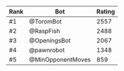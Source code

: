 Rank|Bot|Rating
---|---|---
#1|@ToromBot|2557
#2|@RaspFish|2488
#3|@OpeningsBot|2067
#4|@pawnrobot|1348
#5|@MinOpponentMoves|859
